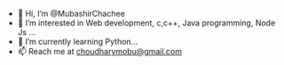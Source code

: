 - 👋 Hi, I’m @MubashirChachee
- 👀 I’m interested in Web development, c,c++, Java programming, Node Js ...
- 🌱 I’m currently learning Python...
- 📫 Reach me at choudharymobu@gmail.com

<!---
MubashirChachee/MubashirChachee is a ✨ special ✨ repository because its `README.md` (this file) appears on your GitHub profile.
You can click the Preview link to take a look at your changes.
--->

